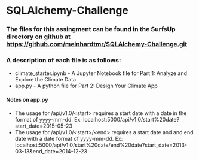 # SQLAlchemy-Challenge

### The files for this assingment can be found in the SurfsUp directory on github at https://github.com/meinhardtmr/SQLAlchemy-Challenge.git 

### A description of each file is as follows:
- climate_starter.ipynb - A Jupyter Notebook file for Part 1: Analyze and Explore the Climate Data
- app.py - A python file for Part 2: Design Your Climate App
#### Notes on app.py
  - The usage for /api/v1.0/\<start> requires a start date with a date in the format of yyyy-mm-dd. 
    Ex: localhost:5000/api/v1.0/start%20date?start_date=2015-05-23
  - The usage for /api/v1.0/\<start>/\<end> requires a start date and and end date with a date format of yyyy-mm-dd. 
    Ex: localhost:5000/api/v1.0/start%20date/end%20date?start_date=2013-03-13&end_date=2014-12-23
